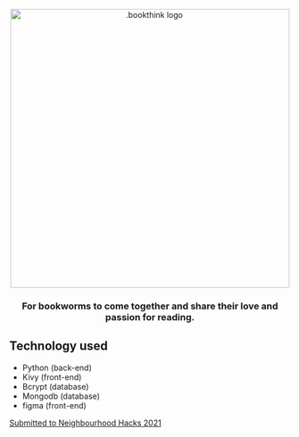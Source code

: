 <p align="center">
   <img src="https://i.imgur.com/y5Mx9J4.png" width="500" alt=".bookthink logo">
</p>
<h3 align="center">
   For bookworms to come together and share their love and passion for reading.
</h3>

## Technology used
-   Python (back-end)
-   Kivy (front-end)
-   Bcrypt (database)
-   Mongodb (database)
-   figma (front-end)

[Submitted to Neighbourhood Hacks 2021](https://devpost.com/software/bookthink)
